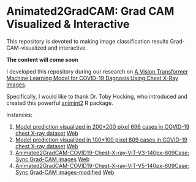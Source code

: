 # Animated2GradCAM:   Grad CAM Visualized & Interactive
This repository is devoted to making image classification results Grad-CAM-visualized and interactive.

**The content will come soon**

I developed this repository during our research on [A Vision Transformer Machine Learning Model for COVID-19 Dagnosis Using Chest X-Ray Images](https://github.com/TyBruceChen/Research-A-Fined-Tuned-ViT-for-COVID-19-Image-Auxiliary-Diagnosing/tree/main).

Specifically, I would like to thank Dr. Toby Hocking, who introduced and created this powerful [animint2](https://github.com/animint/animint2) R package.

Instances:
1. [Model prediction visualized in 200*200 pixel 696 cases in COVID-19 chest X-ray dataset](https://github.com/TyBruceChen/Animated2GradCAM-COVID19-Chest-X-ray-ViT-V2-200px-696Case) [Web](https://github.com/TyBruceChen/Animated2GradCAM-COVID19-Chest-X-ray-ViT-V1-100px-809Case)
2. [Model prediction visualized in 100*100 pixel 809 cases in COVID-19 chest X-ray dataset](https://github.com/TyBruceChen/Animated2GradCAM-COVID19-Chest-X-ray-ViT-V1-100px-809Case) [Web](https://tybrucechen.github.io/Animated2GradCAM-COVID19-Chest-X-ray-ViT-V2-200px-696Case/)
3. [Animated2GradCAM-COVID19-Chest-X-ray-ViT-V3-140px-609Case: Sync Grad-CAM images](https://github.com/TyBruceChen/Animated2GradCAM-COVID19-Chest-X-ray-ViT-V3-140px-609Case) [Web](https://tybrucechen.github.io/Animated2GradCAM-COVID19-Chest-X-ray-ViT-V3-140px-609Case/)
4. [Animated2GradCAM-COVID19-Chest-X-ray-ViT-V5-140px-609Case: Sync Grad-CAM images-modified](https://github.com/TyBruceChen/Animated2GradCAM-COVID19-Chest-X-ray-ViT-V5-140px-609Case--Final) [Web](https://tybrucechen.github.io/Animated2GradCAM-COVID19-Chest-X-ray-ViT-V5-140px-609Case--Final/)
